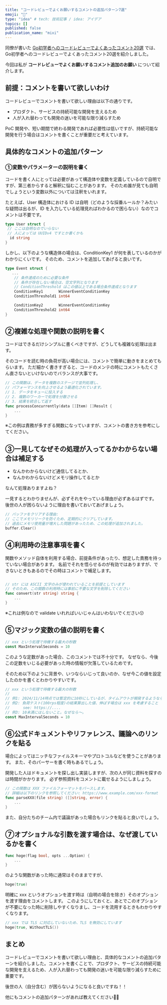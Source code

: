 ```yaml
---
title: "コードレビューでよくお願いするコメントの追加パターン7選"
emoji: "🔖"
type: "idea" # tech: 技術記事 / idea: アイデア
topics: []
published: false
publication_name: "mixi"
---
```


同僚が書いた [Go初学者へのコードレビューでよくあったコメント20選](https://zenn.dev/mixi/articles/f07be7f476e2f3) では、Go初学者へのコードレビューでよくあったコメント20選を紹介しました。

今回は私が **コードレビューでよくお願いするコメント追加のお願い** について紹介します。

## 前提：コメントを書いて欲しいわけ

コードレビューでコメントを書いて欲しい理由は以下の通りです。
- プロダクト、サービスの持続可能な開発を支えるため
- 人が入れ替わっても開発の迷いを可能な限り減らすため

PoC 開発や、短い期間で終わる開発であれば必要性は低いですが、持続可能な開発を行う場合はコメントを書くことが重要だと考えています。

## 具体的なコメントの追加パターン

### ①変数やパラメーターの説明を書く

コードを書く人にとっては必要があって構造体や変数を定義しているので自明ですが、第三者からすると解釈に悩むことがあります。
そのため誰が見ても自明でしょうという変数以外については注釈をいれます。

たとえば、User 構造体における ID は自明（どのような採番ルールか？みたいな疑問は出るが、ID を入力している処理見ればわかるので困らない）なのでコメントは不要です。

```go
type User struct {
 // ここは自明なのでいらない
 // 人によっては UUIDv4 ですとか書くかも
  id string
}
```

しかし、以下のような構造体の場合は、ConditionKey1 が何を表しているのかがわかりにくいです。
そのため、コメントを追加してあげると良いです。

```go
type Event struct {
   ...
	// 条件達成のために必要な条件
	// 条件が存在しない場合は、空文字列となります
	// ConditionThreshold はこの値以上である場合条件達成となります
	ConditionKey1       WinnerEventConditionKey
	ConditionThreshold1 int64                  

	ConditionKey2       WinnerEventConditionKey
	ConditionThreshold2 int64                  
}
```

## ②複雑な処理や関数の説明を書く

コードはできるだけシンプルに書くべきですが、どうしても複雑な処理は出ます。

そのコードを読む時の負荷が高い場合には、コメントで簡単に動きをまとめてもらいます。
ただ細かく書きすぎると、コードのメンテの時にコメントもたくさん直さないといけないのでバランスが大事です。

```go
// この関数は、データを複数のステージで並列処理し、
// パフォーマンスを向上させるよう最適化されています。
// 1. データをキューに投入する
// 2. 複数のワーカーで処理を分散させる
// 3. 結果を統合して返す
func processConcurrently(data []Item) []Result {
    ...
}
```

※この例は責務が多すぎる関数になっていますが、コメントの書き方を参考にしてください。

## ③一見してなぜその処理が入ってるかわからない場合は補足する

- なんかわからないけど通信してるとか、
- なんかわからないけどメモリ操作してるとか 

なんて処理ありますよね？

一見するとわかりませんが、必ずそれをやっている理由が必ずあるはずです。
後世の人が困らないように理由を書いておいてあげましょう。

```go
// バッファをクリアする理由:
// ここでメモリリークを防ぐため、定期的にクリアしています。
// 過去にメモリ使用量が増大した問題があったため、この処理が追加されました。
buffer.Clear()
```

## ④利用時の注意事項を書く

関数やメソッド自体を利用する場合、前提条件があったり、想定した責務を持っていない場合があります。
名前でそれを悟らせるのが有効ではありますが、できないときもあるのでその時はコメントで補足します。

```go

// str には ASCII 文字のみが使われていることを前提としています
// そのため、この関数の利用時には事前に不要な文字を削除してください
func convert(str string) string {
    ...
}
```

※これは例なので validate いれればいいじゃんはいわないでください😗

## ⑤マジック変数の値の説明を書く

```go
// xxx という処理で待機する最大の秒数
const MaxIntervalSeconds = 10
```

このような定数があった場合、このコメントでは不十分です。
なぜなら、今後この定数をいじる必要があった時の情報が欠落しているためです。

そのため以下のように背景や、いつならいじって良いのか、なぜ今この値を設定したのかを書くとわかりやすいです。
```go
// xxx という処理で待機する最大の秒数
//
// 例1: 2024/11/14時点では暫定的に10秒にしているが、タイムアウトが頻発するようなら伸ばすこと
// 例2: 負荷テスト(100rps程度)の結果算出した値、伸ばす場合は xxx を考慮すること
//      see: https://....
// 例3: 10未満にはしないこと。なぜなら〜。
const MaxIntervalSeconds = 10
```

## ⑥公式ドキュメントやリファレンス、議論へのリンクを貼る

場合によってはニッチなファイルスキーマやプロトコルなどを使うことがあります。
また、そのパーサーを書く時もあるでしょう。

開発した人はドキュメントを探し出し実装しますが、次の人が同じ資料を探すのは時間がかかります。
必ず参照資料をコメントに載せるようにしましょう。

```go
// この関数は XXX ファイルフォーマットをパースします。
// 詳細は以下のリンクを参照してください: https://www.example.com/xxx-format
func parseXXX(file string) ([]string, error) {
    ...
}
```

また、自分たちのチーム内で議論があった場合もリンクを貼ると良いでしょう。

## ⑦オプショナルな引数を渡す場合は、なぜ渡しているかを書く

```go
func hoge(flag bool, opts ...Option) {
    ...
}
```

のような関数があった時に通常はそのままですが、
```go
hoge(true)
``` 

明確に xxx というオプションを渡す時は（自明の場合を除き）そのオプションを渡す理由をコメントします。
このようにしておくと、あとでこのオプションが不要になった時に削除しやすくなりまし、コードを流用するときもわかりやすくなります。

```go
// xxx では TLS に対応していないため、TLS を無効にしています
hoge(true, WithoutTLS())
```

## まとめ

コードレビューでコメントを書いて欲しい理由と、具体的なコメントの追加パターンを紹介しました。コメントを書くことで、プロダクト、サービスの持続可能な開発を支えるため、人が入れ替わっても開発の迷いを可能な限り減らすために重要です。

後世の人（自分含む）が困らないようになると良いですね！！

他にもコメントの追加パターンがあれば教えてください🙇‍♂️
